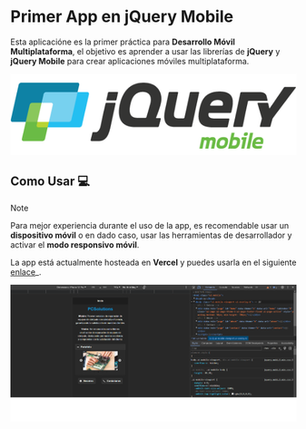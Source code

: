 # Primer App en jQuery Mobile
Esta aplicacióne es la primer práctica para **Desarrollo Móvil Multiplataforma**, el objetivo es aprender a usar las librerías de **jQuery** y **jQuery Mobile** para crear aplicaciones móviles multiplataforma.

<p align="center">
  
  ![jQuery Mobile Logo](src/assets/img/jquery-logo.png)
  
</p>

## Como Usar 💻
> [!NOTE]
> Para mejor experiencia durante el uso de la app, es recomendable usar un **dispositivo móvil** o en dado caso, usar las herramientas de desarrollador y activar el **modo responsivo móvil**.

La app está actualmente hosteada en **Vercel** y puedes usarla en el siguiente [enlace](https://j-query-m-pc-solutions-app.vercel.app)_.

<p align="center">
  
  ![jQuery Mobile Logo](src/assets/img/screenshot.png)
  
</p>
